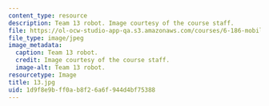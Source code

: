```yaml
---
content_type: resource
description: Team 13 robot. Image courtesy of the course staff.
file: https://ol-ocw-studio-app-qa.s3.amazonaws.com/courses/6-186-mobile-autonomous-systems-laboratory-january-iap-2005/1d9f8e9bff0ab8f26a6f944d4bf75388_13.jpg
file_type: image/jpeg
image_metadata:
  caption: Team 13 robot.
  credit: Image courtesy of the course staff.
  image-alt: Team 13 robot.
resourcetype: Image
title: 13.jpg
uid: 1d9f8e9b-ff0a-b8f2-6a6f-944d4bf75388
---
```

